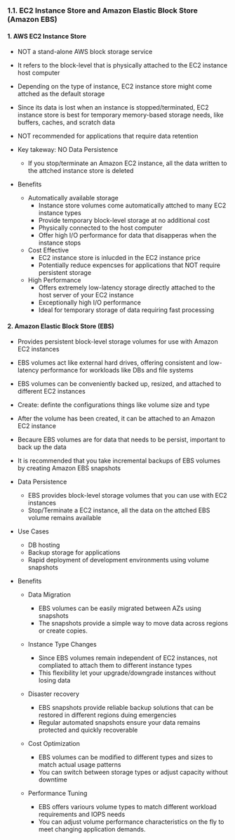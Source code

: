### 1.1. EC2 Instance Store and Amazon Elastic Block Store (Amazon EBS)

#### 1. AWS EC2 Instance Store
- NOT a stand-alone AWS block storage service
- It refers to the block-level that is physically attached to the EC2 instance host computer
- Depending on the type of instance, EC2 instance store might come attched as the default storage
- Since its data is lost when an instance is stopped/terminated, EC2 instance store is best for temporary memory-based storage needs, like buffers, caches, and scratch data
- NOT recommended for applications that require data retention

- Key takeway: NO Data Persistence
  - If you stop/terminate an Amazon EC2 instance, all the data written to the attched instance store is deleted
 
- Benefits
  - Automatically available storage
    - Instance store volumes come automatically attched to many EC2 instance types
    - Provide temporary block-level storage at no additional cost
    - Physically connected to the host computer
    - Offer high I/O performance for data that disapperas when the instance stops
  - Cost Effective
    - EC2 instance store is inlucded in the EC2 instance price
    - Potentially reduce expencses for applications that NOT require persistent storage
  - High Performance
    - Offers extremely low-latency storage directly attached to the host server of your EC2 instance
    - Exceptionally high I/O performance
    - Ideal for temporary storage of data requiring fast processing
   
#### 2. Amazon Elastic Block Store (EBS)
- Provides persistent block-level storage volumes for use with Amazon EC2 instances
- EBS volumes act like external hard drives, offering consistent and low-latency performance for workloads like DBs and file systems
- EBS volumes can be conveniently backed up, resized, and attached to different EC2 instances
- Create: definte the configurations things like volume size and type
- After the volume has been created, it can be attached to an Amazon EC2 instance
- Becaure EBS volumes are for data that needs to be persist, important to back up the data
- It is recommended that you take incremental backups of EBS volumes by creating Amazon EBS snapshots

- Data Persistence
  - EBS provides block-level storage volumes that you can use with EC2 instances
  - Stop/Terminate a EC2 instance, all the data on the attched EBS volume remains available
 
- Use Cases
  - DB hosting
  - Backup storage for applications
  - Rapid deployment of development environments using volume snapshots
 
- Benefits
  - Data Migration
    - EBS volumes can be easily migrated between AZs using snapshots
    - The snapshots provide a simple way to move data across regions or create copies.
   
  - Instance Type Changes
    - Since EBS volumes remain independent of EC2 instances, not compliated to attach them to different instance types
    - This flexibility let your upgrade/downgrade instances without losing data
   
  - Disaster recovery
    - EBS snapshots provide reliable backup solutions that can be restored in different regions duing emergencies
    - Regular automated snapshots ensure your data remains protected and quickly recoverable
   
  - Cost Optimization
    - EBS volumes can be modified to different types and sizes to match actual usage patterns
    - You can switch between storage types or adjust capacity without downtime

  - Performance Tuning
    - EBS offers variours volume types to match different workload requirements and IOPS needs
    - You can adjust volume performance characteristics on the fly to meet changing application demands.







